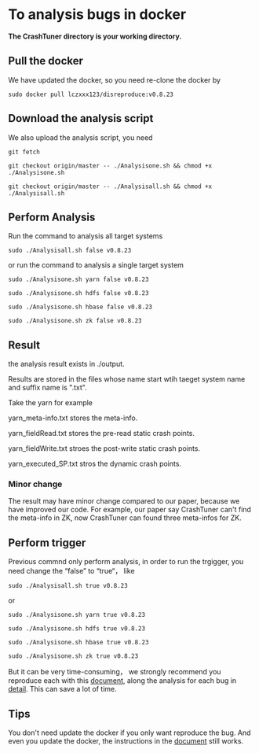 # To analysis bugs in docker
**The CrashTuner directory is your working directory.**

## Pull the docker

We have updated the docker, so you need re-clone the docker by

`sudo docker pull lczxxx123/disreproduce:v0.8.23`

## Download the analysis script

We also upload the analysis script, you need

`git fetch`

`git checkout origin/master -- ./Analysisone.sh && chmod +x ./Analysisone.sh`

`git checkout origin/master -- ./Analysisall.sh && chmod +x ./Analysisall.sh`


## Perform Analysis

Run the command to analysis all target systems

`sudo ./Analysisall.sh false v0.8.23`

or run the command to analysis a single target system

`sudo ./Analysisone.sh yarn false v0.8.23`

`sudo ./Analysisone.sh hdfs false v0.8.23`

`sudo ./Analysisone.sh hbase false v0.8.23`

`sudo ./Analysisone.sh zk false v0.8.23`


## Result

the analysis result exists in ./output.

Results are stored in the files  whose name start wtih taeget system name and suffix name is ".txt".

Take the yarn for example


yarn_meta-info.txt stores the meta-info.

yarn_fieldRead.txt stores the pre-read static crash points.

yarn_fieldWrite.txt stroes the post-write static crash points.

yarn_executed_SP.txt stros the dynamic crash points.


### Minor change 

The result may have minor change compared to our paper, because we have improved our code. For example, our paper say CrashTuner can't
find the meta-info in ZK, now CrashTuner can found three meta-infos for ZK.




## Perform trigger

Previous  commnd only perform analysis, in order to run the trgigger, you need change the “false” to “true“， like

`sudo ./Analysisall.sh true v0.8.23`

or

`sudo ./Analysisone.sh yarn true v0.8.23`

`sudo ./Analysisone.sh hdfs true v0.8.23`

`sudo ./Analysisone.sh hbase true v0.8.23`

`sudo ./Analysisone.sh zk true v0.8.23`


But it can be very  time-consuming， we strongly recommend you reproduce each with this 
[document](https://github.com/lujiefsi/CrashTuner/tree/master/HowToReproduce.md), along the analysis for each bug in 
[detail](https://github.com/lujiefsi/CrashTuner/tree/master/detail). This can save a lot of time.

## Tips

You don't need update the docker if you only want reproduce the bug. And even you update the docker, the  instructions in
the [document](https://github.com/lujiefsi/CrashTuner/tree/master/HowToReproduce.md) still works.

